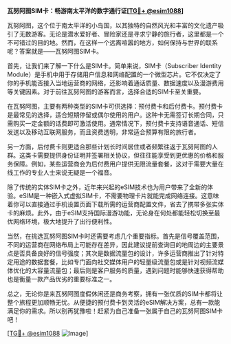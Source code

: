 **瓦努阿图SIM卡：畅游南太平洋的数字通行证[[TG💪+ @esim1088](https://t.me/s/esim1088)]**

瓦努阿图，这个位于南太平洋的小岛国，以其独特的自然风光和丰富的文化遗产吸引了无数游客。无论是潜水爱好者、冒险家还是寻求宁静的旅行者，这里都是一个不可错过的目的地。然而，在这样一个远离喧嚣的地方，如何保持与世界的联系呢？答案就是——瓦努阿图SIM卡。

首先，让我们来了解一下什么是SIM卡。简单来说，SIM卡（Subscriber Identity Module）是手机中用于存储用户信息和网络配置的一个微型芯片。它不仅决定了你的手机能否接入当地运营商的网络，还影响着通话质量、数据速度以及漫游费用等关键因素。对于前往瓦努阿图的游客而言，选择合适的SIM卡至关重要。

在瓦努阿图，主要有两种类型的SIM卡可供选择：预付费卡和后付费卡。预付费卡是最常见的选择，适合短期停留或偶尔使用的用户。这种卡无需签订长期合同，只需购买一定金额的话费即可激活使用。通常情况下，预付费卡支持语音通话、短信发送以及移动互联网服务，而且资费透明，非常适合预算有限的旅行者。

另一方面，后付费卡则更适合那些计划长时间居住或者频繁往返于瓦努阿图的人群。这类卡需要提供身份证明并签署相关协议，但往往能享受到更优惠的价格和服务保障。例如，某些运营商会为后付费用户提供无限流量套餐，这对于需要大量在线工作的专业人士来说无疑是一个福音。

除了传统的实体SIM卡之外，近年来兴起的eSIM技术也为用户带来了全新的体验。eSIM是一种嵌入式虚拟SIM卡，不需要物理卡片就能完成网络连接。这意味着你可以直接通过手机设置页面下载所需的运营商配置文件，省去了携带多张实体卡的麻烦。此外，由于eSIM支持国际漫游功能，无论身在何处都能轻松切换至最优网络环境，极大地提升了出行便利性。

当然，在挑选瓦努阿图SIM卡时还需要考虑几个重要指标。首先是信号覆盖范围，不同的运营商在网络布局上可能存在差异，因此建议提前查询目的地周边的主要景点是否具备良好的信号强度；其次是数据流量包的设计，许多运营商推出了针对特定用途的数据套餐，比如专门面向社交媒体用户的轻量级流量包或是针对视频流媒体优化的大容量流量包；最后则是客户服务的质量，遇到问题时能够快速获得帮助也是衡量一款产品优劣的重要标准之一。

总之，无论你是来瓦努阿图度假休闲还是商务考察，拥有一张优质的SIM卡都将让整个旅程更加顺畅无忧。从便捷的预付费卡到灵活的eSIM解决方案，总有一款能满足你的需求。所以别再犹豫啦！赶紧为自己准备一张属于自己的瓦努阿图SIM卡吧！

[[TG💪+ @esim1088](https://t.me/s/esim1088) ![Image](https://i.postimg.cc/4NQfJmqS/Snipaste-2025-05-13-00-14-12.png)]